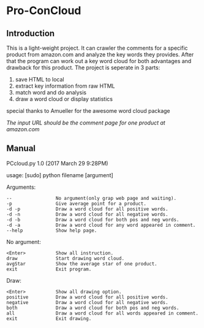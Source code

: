 # Pro-ConCloud
## Introduction
This is a light-weight project. It can crawler the comments for a specific product from amazon.com and analyze the key words they provides. After that the program can work out a key word cloud for both advantages and drawback for this product.
The project is seperate in 3 parts:
1. save HTML to local
2. extract key information from raw HTML
3. match word and do analysis
4. draw a word cloud or display statistics

special thanks to Amueller for the  awesome word cloud package

*The input URL should be the comment page for one product at amazon.com*

## Manual

PCcloud.py 1.0 (2017 March 29 9:28PM)

usage: [sudo] python filename [argument]

Arguments:

    --                No argument(only grap web page and waiting).
    -p                Give average point for a product.
    -d -p             Draw a word cloud for all positive words.
    -d -n             Draw a word cloud for all negative words.
    -d -b             Draw a word cloud for both pos and neg words.
    -d -a             Draw a word cloud for any word appeared in comment.
    --help            Show help page.

No argument:

    <Enter>           Show all instruction.
    draw              Start drawing word cloud.
    avgStar           Show the average star of one product.
    exit              Exit program.

Draw:

    <Enter>           Show all drawing option.
    positive          Draw a word cloud for all positive words.
    negative          Draw a word cloud for all negative words.
    both              Draw a word cloud for both pos and neg words.
    all               Draw a word cloud for all words appeared in comment.
    exit              Exit drawing.
